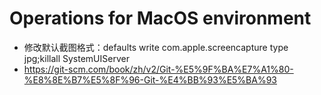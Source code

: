 # Operations for MacOS environment


- 修改默认截图格式：defaults write com.apple.screencapture type jpg;killall SystemUIServer
- https://git-scm.com/book/zh/v2/Git-%E5%9F%BA%E7%A1%80-%E8%8E%B7%E5%8F%96-Git-%E4%BB%93%E5%BA%93
